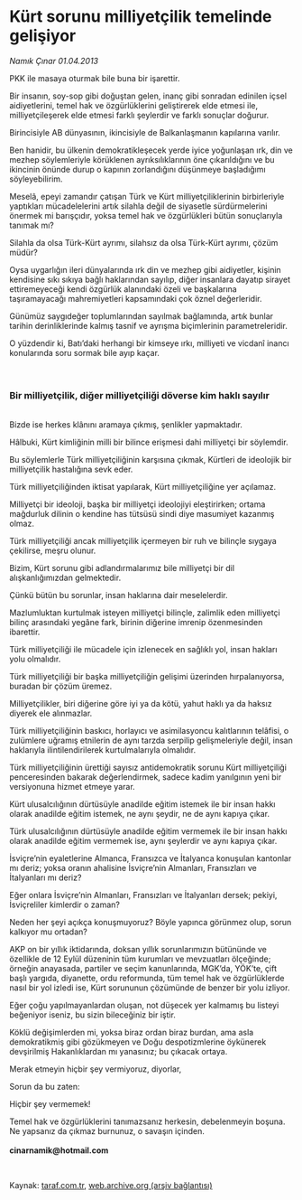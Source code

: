 # Kürt sorunu milliyetçilik temelinde gelişiyor

*Namık Çınar 01.04.2013*

<div class="yazi"><p>PKK ile masaya oturmak bile buna bir işarettir.</p>
<p>Bir insanın, soy-sop gibi doğuştan gelen, inanç gibi sonradan edinilen içsel aidiyetlerini, temel hak ve özgürlüklerini geliştirerek elde etmesi ile, milliyetçileşerek elde etmesi farklı şeylerdir ve farklı sonuçlar doğurur.</p>
<p>Birincisiyle AB dünyasının, ikincisiyle de Balkanlaşmanın kapılarına varılır.</p>
<p>Ben hanidir, bu ülkenin demokratikleşecek yerde iyice yoğunlaşan ırk, din ve mezhep söylemleriyle körüklenen ayrıksılıklarının öne çıkarıldığını ve bu ikincinin önünde durup o kapının zorlandığını düşünmeye başladığımı söyleyebilirim.</p>
<p>Meselâ, epeyi zamandır çatışan Türk ve Kürt milliyetçiliklerinin birbirleriyle yaptıkları mücadelelerini artık silahla değil de siyasetle sürdürmelerini önermek mi barışçıdır, yoksa temel hak ve özgürlükleri bütün sonuçlarıyla tanımak mı?</p>
<p>Silahla da olsa Türk-Kürt ayrımı, silahsız da olsa Türk-Kürt ayrımı, çözüm müdür?</p>
<p>Oysa uygarlığın ileri dünyalarında ırk din ve mezhep gibi aidiyetler, kişinin kendisine sıkı sıkıya bağlı haklarından sayılıp, diğer insanlara dayatıp sirayet ettiremeyeceği kendi özgürlük alanındaki özeli ve başkalarına taşıramayacağı mahremiyetleri kapsamındaki çok öznel değerleridir.</p>
<p>Günümüz saygıdeğer toplumlarından sayılmak bağlamında, artık bunlar tarihin derinliklerinde kalmış tasnif ve ayrışma biçimlerinin parametreleridir.</p>
<p>O yüzdendir ki, Batı’daki herhangi bir kimseye ırkı, milliyeti ve vicdanî inancı konularında soru sormak bile ayıp kaçar.<br/><br/><br/></p>
<h3>Bir milliyetçilik, diğer milliyetçiliği döverse kim haklı sayılır</h3>
<p><br/>Bizde ise herkes klânını aramaya çıkmış, şenlikler yapmaktadır.</p>
<p>Hâlbuki, Kürt kimliğinin milli bir bilince erişmesi dahi milliyetçi bir söylemdir.</p>
<p>Bu söylemlerle Türk milliyetçiliğinin karşısına çıkmak, Kürtleri de ideolojik bir milliyetçilik hastalığına sevk eder.</p>
<p>Türk milliyetçiliğinden iktisat yapılarak, Kürt milliyetçiliğine yer açılamaz.</p>
<p>Milliyetçi bir ideoloji, başka bir milliyetçi ideolojiyi eleştirirken; ortama mağdurluk dilinin o kendine has tütsüsü sindi diye masumiyet kazanmış olmaz.</p>
<p>Türk milliyetçiliği ancak milliyetçilik içermeyen bir ruh ve bilinçle sıygaya çekilirse, meşru olunur.</p>
<p>Bizim, Kürt sorunu gibi adlandırmalarımız bile milliyetçi bir dil alışkanlığımızdan gelmektedir.</p>
<p>Çünkü bütün bu sorunlar, insan haklarına dair meselelerdir.</p>
<p>Mazlumluktan kurtulmak isteyen milliyetçi bilinçle, zalimlik eden milliyetçi bilinç arasındaki yegâne fark, birinin diğerine imrenip özenmesinden ibarettir.</p>
<p>Türk milliyetçiliği ile mücadele için izlenecek en sağlıklı yol, insan hakları yolu olmalıdır.</p>
<p>Türk milliyetçiliği bir başka milliyetçiliğin gelişimi üzerinden hırpalanıyorsa, buradan bir çözüm üremez.</p>
<p>Milliyetçilikler, biri diğerine göre iyi ya da kötü, yahut haklı ya da haksız diyerek ele alınmazlar.</p>
<p>Türk milliyetçiliğinin baskıcı, horlayıcı ve asimilasyoncu kalıtlarının telâfisi, o zulümlere uğramış etnilerin de aynı tarzda serpilip gelişmeleriyle değil, insan haklarıyla ilintilendirilerek kurtulmalarıyla olmalıdır.</p>
<p>Türk milliyetçiliğinin ürettiği sayısız antidemokratik sorunu Kürt milliyetçiliği penceresinden bakarak değerlendirmek, sadece kadim yanılgının yeni bir versiyonuna hizmet etmeye yarar.</p>
<p>Kürt ulusalcılığının dürtüsüyle anadilde eğitim istemek ile bir insan hakkı olarak anadilde eğitim istemek, ne aynı şeydir, ne de aynı kapıya çıkar.</p>
<p>Türk ulusalcılığının dürtüsüyle anadilde eğitim vermemek ile bir insan hakkı olarak anadilde eğitim vermemek ise, aynı şeylerdir ve aynı kapıya çıkar.</p>
<p>İsviçre’nin eyaletlerine Almanca, Fransızca ve İtalyanca konuşulan kantonlar mı deriz; yoksa oranın ahalisine İsviçre’nin Almanları, Fransızları ve İtalyanları mı deriz?</p>
<p>Eğer onlara İsviçre’nin Almanları, Fransızları ve İtalyanları dersek; pekiyi, İsviçreliler kimlerdir o zaman?</p>
<p>Neden her şeyi açıkça konuşmuyoruz? Böyle yapınca görünmez olup, sorun kalkıyor mu ortadan?</p>
<p>AKP on bir yıllık iktidarında, doksan yıllık sorunlarımızın bütününde ve özellikle de 12 Eylül düzeninin tüm kurumları ve mevzuatları ölçeğinde; örneğin anayasada, partiler ve seçim kanunlarında, MGK’da, YÖK’te, çift başlı yargıda, diyanette, ordu reformunda, tüm temel hak ve özgürlüklerde nasıl bir yol izledi ise, Kürt sorununun çözümünde de benzer bir yolu izliyor.</p>
<p>Eğer çoğu yapılmayanlardan oluşan, not düşecek yer kalmamış bu listeyi beğeniyor iseniz, bu sizin bileceğiniz bir iştir.</p>
<p>Köklü değişimlerden mi, yoksa biraz ordan biraz burdan, ama asla demokratikmiş gibi gözükmeyen ve Doğu despotizmlerine öykünerek devşirilmiş Hakanlıklardan mı yanasınız; bu çıkacak ortaya.</p>
<p>Merak etmeyin hiçbir şey vermiyoruz, diyorlar,</p>
<p>Sorun da bu zaten:</p>
<p>Hiçbir şey vermemek!</p>
<p>Temel hak ve özgürlüklerini tanımazsanız herkesin, debelenmeyin boşuna. Ne yapsanız da çıkmaz burnunuz, o savaşın içinden.<br/><br/><b>cinarnamik@hotmail.com</b></p>
<p> </p>
</div>

Kaynak: [taraf.com.tr](http://www.taraf.com.tr/namik-cinar/makale-kurt-sorunu-milliyetcilik-temelinde-gelisiyor.htm), [web.archive.org (arşiv bağlantısı)](http://web.archive.org/web/20131107153309/http://www.taraf.com.tr/namik-cinar/makale-kurt-sorunu-milliyetcilik-temelinde-gelisiyor.htm)
